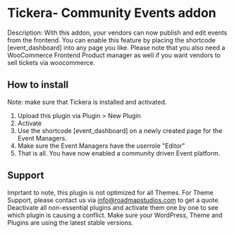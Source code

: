 # Tickera- Community Events addon

Description: With this addon, your vendors can now publish and edit events from the frontend. You can enable this feature by placing the shortcode [event_dashboard] into any page you like.
Please note that you also need a WooCommerce Frontend Product manager as well if you want vendors to sell tickets via woocommerce.

## How to install
Note: make sure that Tickera is installed and activated.
1. Upload this plugin via Plugin > New Plugin
2. Activate 
3. Use the shortcode [event_dashboard] on a newly created page for the Event Managers. 
4. Make sure the Event Managers have the userrole "Editor"
5. That is all. You have now enabled a community driven Event platform.

## Support
Imprtant to note, this plugin is not optimized for all Themes. For Theme Support, please contact us via info@roadmapstudios.com to get a quote. Deactivate all non-essential plugins and activate them one by one to see which plugin is causing a conflict. Make sure your WordPress, Theme and Plugins are using the latest stable versions. 
